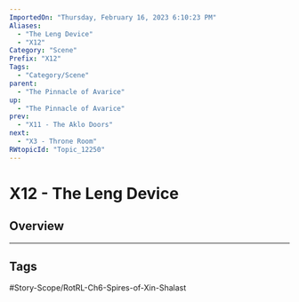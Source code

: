 ```yaml
---
ImportedOn: "Thursday, February 16, 2023 6:10:23 PM"
Aliases:
  - "The Leng Device"
  - "X12"
Category: "Scene"
Prefix: "X12"
Tags:
  - "Category/Scene"
parent:
  - "The Pinnacle of Avarice"
up:
  - "The Pinnacle of Avarice"
prev:
  - "X11 - The Aklo Doors"
next:
  - "X3 - Throne Room"
RWtopicId: "Topic_12250"
---
```

# X12 - The Leng Device
## Overview

---
## Tags
#Story-Scope/RotRL-Ch6-Spires-of-Xin-Shalast

